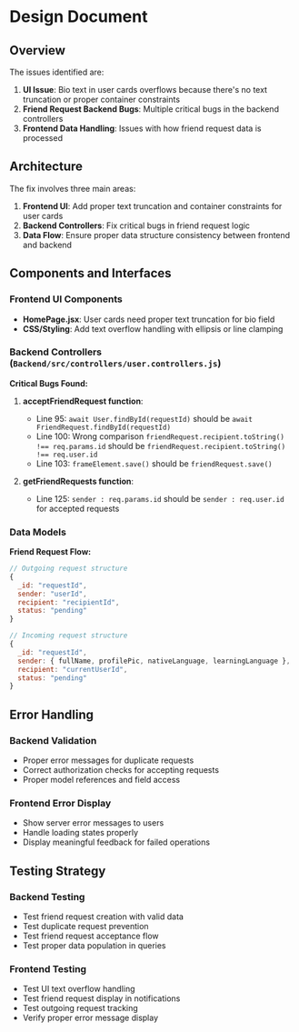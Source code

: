 # Design Document

## Overview

The issues identified are:

1. **UI Issue**: Bio text in user cards overflows because there's no text truncation or proper container constraints
2. **Friend Request Backend Bugs**: Multiple critical bugs in the backend controllers
3. **Frontend Data Handling**: Issues with how friend request data is processed

## Architecture

The fix involves three main areas:
1. **Frontend UI**: Add proper text truncation and container constraints for user cards
2. **Backend Controllers**: Fix critical bugs in friend request logic
3. **Data Flow**: Ensure proper data structure consistency between frontend and backend

## Components and Interfaces

### Frontend UI Components
- **HomePage.jsx**: User cards need proper text truncation for bio field
- **CSS/Styling**: Add text overflow handling with ellipsis or line clamping

### Backend Controllers (`Backend/src/controllers/user.controllers.js`)
**Critical Bugs Found:**

1. **acceptFriendRequest function**:
   - Line 95: `await User.findById(requestId)` should be `await FriendRequest.findById(requestId)`
   - Line 100: Wrong comparison `friendRequest.recipient.toString() !== req.params.id` should be `friendRequest.recipient.toString() !== req.user.id`
   - Line 103: `frameElement.save()` should be `friendRequest.save()`

2. **getFriendRequests function**:
   - Line 125: `sender : req.params.id` should be `sender : req.user.id` for accepted requests

### Data Models

**Friend Request Flow:**
```javascript
// Outgoing request structure
{
  _id: "requestId",
  sender: "userId",
  recipient: "recipientId", 
  status: "pending"
}

// Incoming request structure  
{
  _id: "requestId",
  sender: { fullName, profilePic, nativeLanguage, learningLanguage },
  recipient: "currentUserId",
  status: "pending"
}
```

## Error Handling

### Backend Validation
- Proper error messages for duplicate requests
- Correct authorization checks for accepting requests
- Proper model references and field access

### Frontend Error Display
- Show server error messages to users
- Handle loading states properly
- Display meaningful feedback for failed operations

## Testing Strategy

### Backend Testing
- Test friend request creation with valid data
- Test duplicate request prevention
- Test friend request acceptance flow
- Test proper data population in queries

### Frontend Testing
- Test UI text overflow handling
- Test friend request display in notifications
- Test outgoing request tracking
- Verify proper error message display
